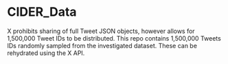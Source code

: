 # CIDER_Data


X prohibits sharing of full Tweet JSON objects, however allows for 1,500,000 Tweet IDs to be distributed. 
This repo contains 1,500,000 Tweets IDs randomly sampled from the investigated dataset. 
These can be rehydrated using the X API.

